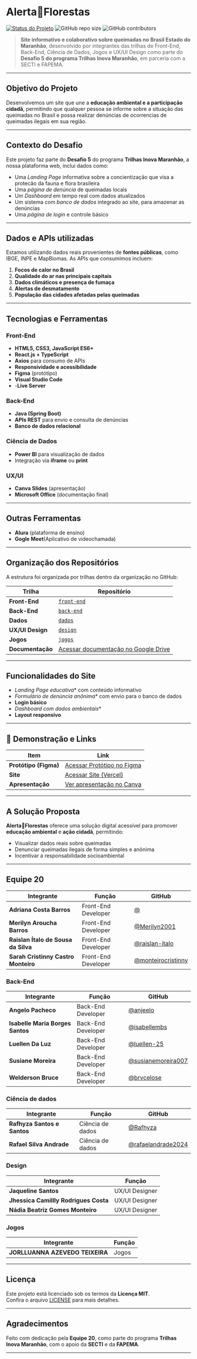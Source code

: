 # Alerta🌱Florestas 

[![Status do Projeto](https://img.shields.io/badge/status-em%20desenvolvimento-%23E6F4EA)](#)
![GitHub repo size](https://img.shields.io/github/repo-size/desafio-05-trilhas/front-end)
![GitHub contributors](https://img.shields.io/github/contributors/desafio-05-trilhas/front-end)

> **Site informativo e colaborativo sobre queimadas no Brasil Estado do Maranhão**, desenvolvido por integrantes das trilhas de Front-End, Back-End, Ciência de Dados, Jogos e UX/UI Design como parte do **Desafio 5 do programa Trilhas Inova Maranhão**, em parceria com a SECTI e FAPEMA.

---

## Objetivo do Projeto

Desenvolvemos um site que une a **educação ambiental e a participação cidadã**, permitindo que qualquer pessoa se informe sobre a situação das queimadas no Brasil e possa realizar denúncias de ocorrencias de queimadas ilegais em sua região. 

---

## Contexto do Desafio

Este projeto faz parte do **Desafio 5** do programa **Trilhas Inova Maranhão**, a nossa plataforma web, inclui dados como:

- Uma *Landing Page* informativa sobre a concientização que visa a protecão da fauna e flora brasileira
- Uma *página de denúncia* de queimadas locais 
- Um *Dashboard* em tempo real com dados atualizados  
- Um sistema com *banco de dados* integrado ao site, para amazenar as denúncias
- Uma *página de login* e controle básico

---

## Dados e APIs utilizadas

Estamos utilizando dados reais provenientes de **fontes públicas**, como IBGE, INPE e MapBiomas. As APIs que consumimos incluem:

1. **Focos de calor no Brasil**  
2. **Qualidade do ar nas principais capitais**  
3. **Dados climáticos e presença de fumaça**  
4. **Alertas de desmatamento**  
5. **População das cidades afetadas pelas queimadas**

---

## Tecnologias e Ferramentas

### Front-End
- **HTML5, CSS3, JavaScript ES6+**
- **React.js + TypeScript**
- **Axios** para consumo de APIs
- **Responsividade e acessibilidade**
- **Figma** (protótipo)
- **Visual Studio Code**
- -**Live Server**

### Back-End
- **Java (Spring Boot)**
- **APIs REST** para envio e consulta de denúncias
- **Banco de dados relacional**

### Ciência de Dados
- **Power BI** para visualização de dados
- Integração via **iframe** ou **print**

### UX/UI
- **Canva Slides** (apresentação)
- **Microsoft Office** (documentação final)

---

## Outras Ferramentas
- **Alura** (plataforma de ensino)
- **Gogle Meet**(Aplicativo de videochamada)


---


## Organização dos Repositórios

A estrutura foi organizada por trilhas dentro da organização no GitHub:

| Trilha             | Repositório                                                                 |
|--------------------|-----------------------------------------------------------------------------|
| **Front-End**      | [`front-end`](https://github.com/desafio-05-trilhas/front-end.git)         |
| **Back-End**       | [`back-end`](https://github.com/desafio-05-trilhas/back-end.git)           |
| **Dados**          | [`dados`](https://github.com/desafio-05-trilhas/dados.git)                 |
| **UX/UI Design**   | [`design`](https://github.com/desafio-05-trilhas/design.git)               |
| **Jogos**          | [`jogos`](https://github.com/desafio-05-trilhas/jogos.git)                 |
| **Documentação**   | [Acessar documentação no Google Drive](https://drive.google.com/file/d/1a2b3cXYZ456/view?usp=sharing) |

---

## Funcionalidades do Site

- *Landing Page educativa** com conteúdo informativo  
- *Formulário de denúncia anônima** com envio para o banco de dados  
- **Login básico** 
- *Dashboard com dados ambientais**  
- **Layout responsivo**

---
## 🔗 Demonstração e Links

| Item               | Link                                                                                     |
|--------------------|------------------------------------------------------------------------------------------|
| **Protótipo (Figma)** | [Acessar Protótipo no Figma](https://www.figma.com/design/w3mbWlIwcr3hGjJufTsO8t/PROTOTIPO-DESAFIO-05?node-id=0-1&t=GliywCBhVR5iGosV-1) |
| **Site**           | [Acessar Site (Vercel)](https://share.google/wFeEEaBnEAvPrSqyN)                  |
| **Apresentação**   | [Ver apresentação no Canva](https://www.canva.com/design/DAGrkfcfdqo/Xjg1MjwslDh2nyvZQ_haRQ/view?utm_content=DAGrkfcfdqo&utm_campaign=designshare&utm_medium=link&utm_source=publishpresent) |

---

## A Solução Proposta

**Alerta🌱Florestas** oferece uma solução digital acessível para promover **educação ambiental** e **ação cidadã**, permitindo:

- Visualizar dados reais sobre queimadas  
- Denunciar queimadas ilegais de forma simples e anônima
- Incentivar a responsabilidade socioambiental

---


## Equipe 20

| Integrante                      | Função              | GitHub                              |
|--------------------------------|---------------------|-------------------------------------|
| **Adriana Costa Barros**     | Front-End Developer | [@]() |
| **Merilyn Aroucha Barros**     | Front-End Developer | [@Merilyn2001](https://github.com/Merilyn2001) |
| **Raislan Ítalo de Sousa da Silva**     | Front-End Developer | [@raislan-italo](https://github.com/raislan-italo) |
| **Sarah Cristinny Castro Monteiro**     | Front-End Developer | [@monteirocristinny](https://github.com/monteirocristinny) |


### Back-End

| Integrante                      | Função              | GitHub                              |
|--------------------------------|---------------------|-------------------------------------|
| **Angelo Pacheco**     | Back-End Developer | [@anjeelo](https://github.com/anjeelo) |
| **Isabelle Maria Borges Santos**     | Back-End Developer | [@isabellembs](https://github.com/isabellembs) |
| **Luellen Da Luz**     | Back-End Developer | [@luellen-25](https://github.com/luellen-25/) |
| **Susiane Moreira**     | Back-End Developer | [@susianemoreira007](https://github.com/susianemoreira007) |
| **Welderson Bruce**     | Back-End Developer | [@brvcelose](https://github.com/brvcelose) |

### Ciência de dados

| Integrante                      | Função              | GitHub                              |
|--------------------------------|---------------------|-------------------------------------|
| **Rafhyza Santos e Santos**     | Ciência de dados | [@Rafhyza](https://github.com/Rafhyza) |
| **Rafael Silva Andrade**     | Ciência de dados | [@rafaelandrade2024](https://github.com/rafaelandrade2024) |


### Design

| Integrante                      | Função            |
|--------------------------------|-------------------
| **Jaqueline Santos**      | UX/UI Designer|
| **Jhessica Camillly Rodrigues Costa**      | UX/UI Designer|
| **Nádia Beatriz Gomes Monteiro**      | UX/UI Designer|


### Jogos

| Integrante                      | Função            |
|--------------------------------|-------------------
| **JORLLUANNA AZEVEDO TEIXEIRA**     | Jogos | 


---

## Licença

Este projeto está licenciado sob os termos da **Licença MIT**.  
Confira o arquivo [LICENSE](LICENSE) para mais detalhes.

---

## Agradecimentos

Feito com dedicação pela **Equipe 20**, como parte do programa **Trilhas Inova Maranhão**, com o apoio da **SECTI** e da **FAPEMA**.

---